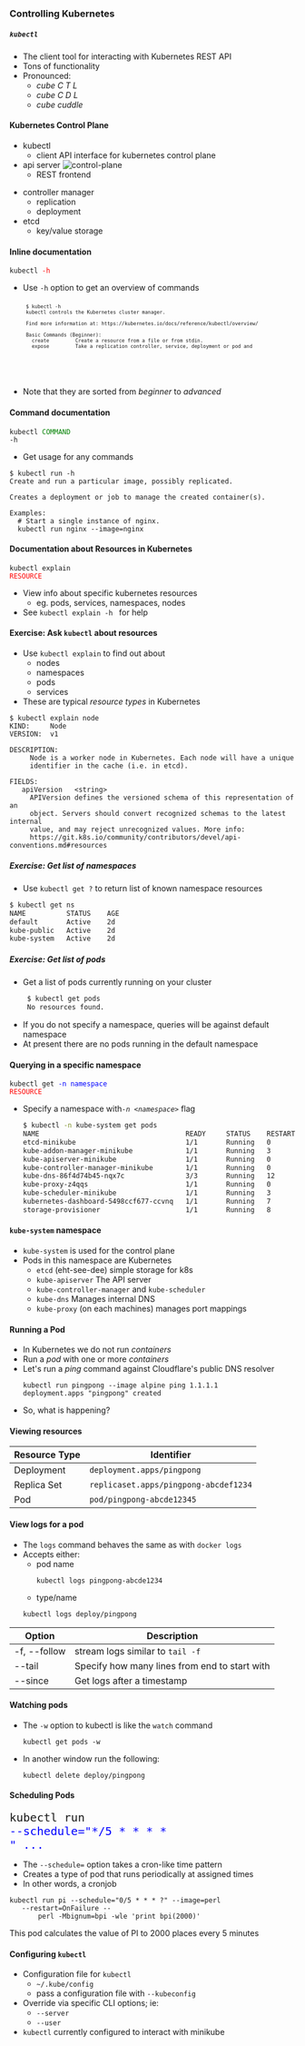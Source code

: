 ### Controlling Kubernetes


##### `kubectl`
* The client tool for interacting with Kubernetes REST API
* Tons of functionality
* Pronounced:
  + _cube C T L_
  + _cube C D L_
  + _cube cuddle_



#### Kubernetes Control Plane
* kubectl
   - client API interface for kubernetes control plane
* api server ![control-plane](img/k8s-master-control.png "Kubernetes Control Plane") <!-- .element: class="img-right"  width="60%"-->
   - REST frontend
+ controller manager
   - replication
   - deployment
+ etcd
   - key/value storage

<!-- .element: style="font-size:19pt;"  -->



#### Inline documentation
<code>kubectl </code><code style="color:red;">-h</code>
* Use `-h` option to get an overview of commands 
   <pre style="font-size:10;"><code data-trim data-noescape>
   $ kubectl -h  
   kubectl controls the Kubernetes cluster manager. 
   
   Find more information at: https://kubernetes.io/docs/reference/kubectl/overview/
   
   Basic Commands (Beginner):
     create         Create a resource from a file or from stdin.
     expose         Take a replication controller, service, deployment or pod and
</code></pre>   
* Note that they are sorted from _beginner_ to _advanced_

<!-- .element: class="stretch"  -->


#### Command documentation
<code>kubectl </code><code style="color:green;">COMMAND </code><code>-h</code>
* Get usage for any commands

```
$ kubectl run -h
Create and run a particular image, possibly replicated. 

Creates a deployment or job to manage the created container(s).

Examples:
  # Start a single instance of nginx.
  kubectl run nginx --image=nginx
```
<!-- .element: class="fragment" data-fragment-index="0" style="font-size:12pt;" -->



#### Documentation about Resources in Kubernetes
<code>kubectl explain </code><code style="color:red;">RESOURCE</code>
* View info about specific kubernetes resources <!-- .element: class="fragment" data-fragment-index="0" -->
   + eg. pods, services, namespaces, nodes
* See <!-- .element: class="fragment" data-fragment-index="1" -->` kubectl explain -h  ` for help



#### Exercise: Ask `kubectl` about resources
* Use `kubectl explain` to find out about
   + nodes
   + namespaces
   + pods
   + services
* These are typical _resource types_ in Kubernetes

```
$ kubectl explain node
KIND:     Node
VERSION:  v1

DESCRIPTION:
     Node is a worker node in Kubernetes. Each node will have a unique
     identifier in the cache (i.e. in etcd).

FIELDS:
   apiVersion   <string>
     APIVersion defines the versioned schema of this representation of an
     object. Servers should convert recognized schemas to the latest internal
     value, and may reject unrecognized values. More info:
     https://git.k8s.io/community/contributors/devel/api-conventions.md#resources
```
<!-- .element: class="fragment" data-fragment-index="0" style="font-size:10pt;" -->



##### Exercise: Get list of namespaces
* Use `kubectl get ?` to return list of known namespace resources

```bash
$ kubectl get ns
NAME          STATUS    AGE
default       Active    2d
kube-public   Active    2d
kube-system   Active    2d
```
<!-- .element: class="fragment" data-fragment-index="0" -->



##### Exercise: Get list of pods
* Get a list of pods currently running on your cluster
   ```bash
    $ kubectl get pods
    No resources found.
   ```
   <!-- .element: class="fragment" data-fragment-index="0" -->
* If you do not specify a namespace, queries will be against default namespace <!-- .element: class="fragment" data-fragment-index="1" -->
* At present there are no pods running in the default namespace <!-- .element: class="fragment" data-fragment-index="2" -->


#### Querying in a specific namespace
<code>kubectl get </code><code style="color:blue;">-n namespace </code><code style="color:red;">RESOURCE</code>
* Specify a namespace with<!-- .element: class="fragment" data-fragment-index="2" -->*`-n <namespace>`* flag
   ```bash
  $ kubectl -n kube-system get pods
  NAME                                    READY     STATUS    RESTARTS   AGE
  etcd-minikube                           1/1       Running   0          1h
  kube-addon-manager-minikube             1/1       Running   3          2d
  kube-apiserver-minikube                 1/1       Running   0          1h
  kube-controller-manager-minikube        1/1       Running   0          1h
  kube-dns-86f4d74b45-nqx7c               3/3       Running   12         2d
  kube-proxy-z4qqs                        1/1       Running   0          1h
  kube-scheduler-minikube                 1/1       Running   3          2d
  kubernetes-dashboard-5498ccf677-ccvnq   1/1       Running   7          2d
  storage-provisioner                     1/1       Running   8          2d
     ```


#### `kube-system` namespace
* `kube-system` is used for the control plane
* Pods in this namespace are Kubernetes
  + `etcd` (eht-see-dee) simple storage for k8s
  + `kube-apiserver` The API server
  + `kube-controller-manager` and `kube-scheduler`
  + `kube-dns` Manages internal DNS
  + `kube-proxy` (on each machines) manages port mappings


#### Running a Pod
* In Kubernetes we do not run <!-- .element: class="fragment" data-fragment-index="0" -->_containers_
* Run a <!-- .element: class="fragment" data-fragment-index="1" -->_pod_ with one or more _containers_
* Let's run a <!-- .element: class="fragment" data-fragment-index="2" -->_ping_ command against Cloudflare's public DNS resolver
   ```
   kubectl run pingpong --image alpine ping 1.1.1.1
   deployment.apps "pingpong" created
   ```
* So, what is happening? <!-- .element: class="fragment" data-fragment-index="3" -->


#### Viewing resources
<asciinema-player autoplay="1" loop="1" font-size="medium" speed="1"
    theme="solarized-light" src="asciinema/basic-kubectl-get.cast" rows="15" ></asciinema-player>

| Resource Type | Identifier |
|---   | --- |
|Deployment | `deployment.apps/pingpong` |
|Replica Set | `replicaset.apps/pingpong-abcdef1234` |
| Pod | `pod/pingpong-abcde12345` |


#### View logs for a pod
* The `logs` command behaves the same as with `docker logs`
* Accepts either:
   + pod name
      ```
      kubectl logs pingpong-abcde1234
      ```
   + type/name
   ```
   kubectl logs deploy/pingpong
   ```

|Option  | Description |
|--- | --- |
| -f, --follow | stream logs similar to `tail -f` |
| --tail <integer> | Specify how many lines from end to start with |
| --since | Get logs after a timestamp |


#### Watching pods
* The `-w` option to kubectl is like the `watch` command
   ```
   kubectl get pods -w
   ```
* In another window run the following:
   ```
   kubectl delete deploy/pingpong
   ```


#### Scheduling Pods

<code style="font-size:15pt;">kubectl run </code><code style="font-size:15pt;color:blue;">--schedule="\*/5 \* \* \* \* " ...</code>

* The <!-- .element: class="fragment" data-fragment-index="0" -->`--schedule=` option takes a cron-like time pattern
* Creates a type of pod that runs periodically at assigned times <!-- .element: class="fragment" data-fragment-index="1" -->
* In other words, a cronjob <!-- .element: class="fragment" data-fragment-index="2" -->

```
kubectl run pi --schedule="0/5 * * * ?" --image=perl 
   --restart=OnFailure -- 
       perl -Mbignum=bpi -wle 'print bpi(2000)'
```
<!-- .element: class="fragment" data-fragment-index="3" -->

This pod calculates the value of PI to 2000 places every 5 minutes <!-- .element: class="fragment" data-fragment-index="4" -->



#### Configuring `kubectl`
* Configuration file for `kubectl` 
   + `~/.kube/config`
   + pass a configuration file with `--kubeconfig`
* Override via specific CLI options; ie:
   + `--server`
   + `--user`
* `kubectl` currently configured to interact with minikube 
